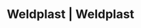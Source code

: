 ---
Filename: "eshop-products-variant207"
Link: "file:/Users/vinayakpatel/Downloads/www.weldplast.cz/eshop_products_compare/add/eshop-products-variant207"
product_name: "null"
product_id: "null"
title: "Weldplast | Weldplast"
product_desc: ""
product_specs: ""
product_downloads: ""
href: ""
p_desc_2: ""
accessories: ""
similar_products: ""
---